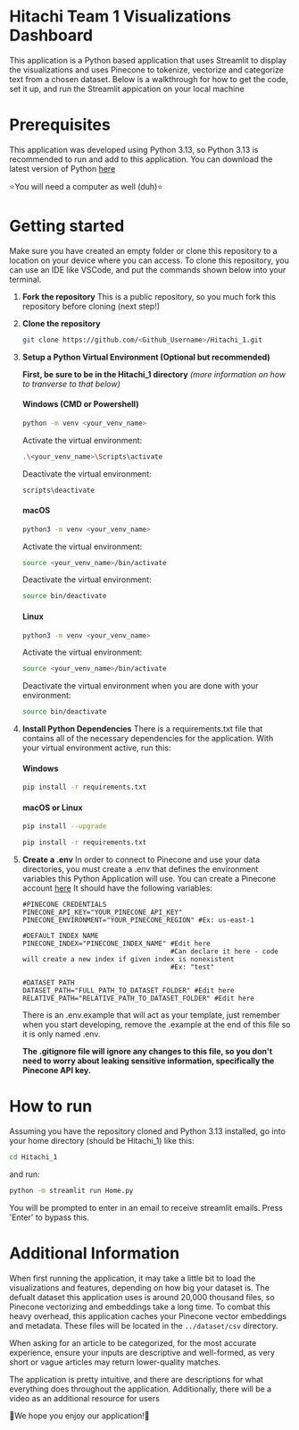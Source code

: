 # Hitachi Team 1 Visualizations Dashboard
This application is a Python based application that uses Streamlit to display the visualizations and uses Pinecone to tokenize, vectorize and categorize text from a chosen dataset. Below is a walkthrough for how to get the code, set it up, and run the Streamlit appication on your local machine

# Prerequisites
This application was developed using Python 3.13, so Python 3.13 is recommended to run and add to this application. You can download the latest version of Python [here](https://www.python.org/downloads/)

⭐You will need a computer as well (duh)⭐

# Getting started
Make sure you have created an empty folder or clone this repository to a location on your device where you can access. To clone this repository, you can use an IDE like VSCode, and put the commands shown below into your terminal.

1. **Fork the repository**
   This is a public repository, so you much fork this repository before cloning (next step!)
2. **Clone the repository**
    ```bash
    git clone https://github.com/<Github_Username>/Hitachi_1.git
    ```
3. **Setup a Python Virtual Environment (Optional but recommended)**

    **First, be sure to be in the Hitachi_1 directory** _(more information on how to tranverse to that below)_
    #### Windows (CMD or Powershell)
    ```bash
    python -m venv <your_venv_name>
    ```
    Activate the virtual environment:
    ```bash
    .\<your_venv_name>\Scripts\activate
    ```
    Deactivate the virtual environment:
    ```bash
    scripts\deactivate
    ```
    
    #### macOS
    ```bash
    python3 -m venv <your_venv_name>
    ```
    Activate the virtual environment:
    ```bash
    source <your_venv_name>/bin/activate
    ```
    Deactivate the virtual environment:
    ```bash
    source bin/deactivate
    ```
    #### Linux
    ```bash
    python3 -m venv <your_venv_name>
    ```
    Activate the virtual environment:
    ```bash
    source <your_venv_name>/bin/activate
    ```
    Deactivate the virtual environment when you are done with your environment:
    ```bash
    source bin/deactivate
    ```
4. **Install Python Dependencies**
    There is a requirements.txt file that contains all of the necessary dependencies for the application. With your virtual environment active, run this:

    #### Windows
    ```bash
    pip install -r requirements.txt
    ```
    #### macOS or Linux
     ```bash
    pip install --upgrade
    ```
     ```bash
    pip install -r requirements.txt
    ```
5. **Create a .env**
    In order to connect to Pinecone and use your data directories, you must create a .env that defines the environment variables this Python Application will use. You can create a Pinecone account [here](https://www.pinecone.io/) It should have the following variables:

    ```
    #PINECONE CREDENTIALS
    PINECONE_API_KEY="YOUR_PINECONE_API_KEY"
    PINECONE_ENVIRONMENT="YOUR_PINECONE_REGION" #Ex: us-east-1

    #DEFAULT INDEX NAME
    PINECONE_INDEX="PINECONE_INDEX_NAME" #Edit here
                                         #Can declare it here - code will create a new index if given index is nonexistent
                                         #Ex: "test"

    #DATASET PATH
    DATASET_PATH="FULL_PATH_TO_DATASET_FOLDER" #Edit here
    RELATIVE_PATH="RELATIVE_PATH_TO_DATASET_FOLDER" #Edit here
    ```
    There is an .env.example that will act as your template, just remember when you start developing, remove the .example at the end of this file so it is only named .env.

   **The .gitignore file will ignore any changes to this file, so you don't need to worry about leaking sensitive information, specifically the Pinecone API key.**

# How to run
Assuming you have the repository cloned and Python 3.13 installed, go into your home directory (should be Hitachi_1) like this:
```bash
cd Hitachi_1
```

and run:
```bash
python -m streamlit run Home.py
```

You will be prompted to enter in an email to receive streamlit emails. Press 'Enter' to bypass this.

# Additional Information
When first running the application, it may take a little bit to load the visualizations and features, depending on how big your dataset is. The defualt dataset this application uses is around 20,000 thousand files, so Pinecone vectorizing and embeddings take a long time. To combat this heavy overhead, this application caches your Pinecone vector embeddings and metadata. These files will be located in the ```../dataset/csv``` directory.


When asking for an article to be categorized, for the most accurate experience, ensure your inputs are descriptive and well-formed, as very short or vague articles may return lower-quality matches. 

The application is pretty intuitive, and there are descriptions for what everything does throughout the application. Additionally, there will be a video as an additional resource for users

🌟We hope you enjoy our application!🌟
